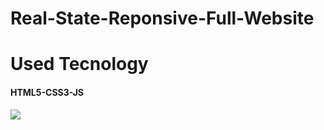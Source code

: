# Real-State-Reponsive-Full-Website

<h1>Used Tecnology</h1>
<h4>HTML5-CSS3-JS</h4>
<img src="./img/video1.gif"></img>

